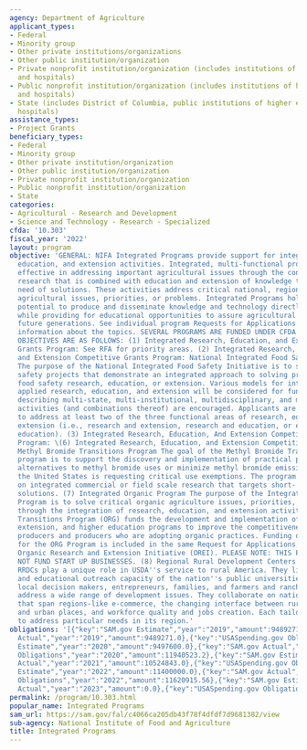 ```yaml
---
agency: Department of Agriculture
applicant_types:
- Federal
- Minority group
- Other private institutions/organizations
- Other public institution/organization
- Private nonprofit institution/organization (includes institutions of higher education
  and hospitals)
- Public nonprofit institution/organization (includes institutions of higher education
  and hospitals)
- State (includes District of Columbia, public institutions of higher education and
  hospitals)
assistance_types:
- Project Grants
beneficiary_types:
- Federal
- Minority group
- Other private institution/organization
- Other public institution/organization
- Private nonprofit institution/organization
- Public nonprofit institution/organization
- State
categories:
- Agricultural - Research and Development
- Science and Technology - Research - Specialized
cfda: '10.303'
fiscal_year: '2022'
layout: program
objective: 'GENERAL: NIFA Integrated Programs provide support for integrated research,
  education, and extension activities. Integrated, multi-functional projects are particularly
  effective in addressing important agricultural issues through the conduct of problem-focused
  research that is combined with education and extension of knowledge to those in
  need of solutions. These activities address critical national, regional, and multi-state
  agricultural issues, priorities, or problems. Integrated Programs hold the greatest
  potential to produce and disseminate knowledge and technology directly to end users
  while providing for educational opportunities to assure agricultural expertise in
  future generations. See individual program Requests for Applications for additional
  information about the topics. SEVERAL PROGRAMS ARE FUNDED UNDER CFDA 10.303. SPECIFIC
  OBJECTIVES ARE AS FOLLOWS: (1) Integrated Research, Education, and Extension Competitive
  Grants Program: See RFA for priority areas. (2) Integrated Research, Education,
  and Extension Competitive Grants Program: National Integrated Food Safety Initiative
  The purpose of the National Integrated Food Safety Initiative is to support food
  safety projects that demonstrate an integrated approach to solving problems in applied
  food safety research, education, or extension. Various models for integration of
  applied research, education, and extension will be considered for funding. Applications
  describing multi-state, multi-institutional, multidisciplinary, and multifunctional
  activities (and combinations thereof) are encouraged. Applicants are strongly encouraged
  to address at least two of the three functional areas of research, education, and
  extension (i.e., research and extension, research and education, or extension and
  education). (3) Integrated Research, Education, And Extension Competitive Grants
  Program: \(6) Integrated Research, Education, and Extension Competitive Grants Program:
  Methyl Bromide Transitions Program The goal of the Methyl Bromide Transitions (MBT)
  program is to support the discovery and implementation of practical pest management
  alternatives to methyl bromide uses or minimize methyl bromide emissions for which
  the United States is requesting critical use exemptions. The program is focused
  on integrated commercial or field scale research that targets short- to medium-term
  solutions. (7) Integrated Organic Program The purpose of the Integrated Organic
  Program is to solve critical organic agriculture issues, priorities, or problems
  through the integration of research, education, and extension activities. The Organic
  Transitions Program (ORG) funds the development and implementation of research,
  extension, and higher education programs to improve the competitiveness of organic
  producers and producers who are adopting organic practices. Funding opportunities
  for the ORG Program is included in the same Request for Applications (RFA) as the
  Organic Research and Extension Initiative (OREI). PLEASE NOTE: THIS PROGRAM DOES
  NOT FUND START UP BUSINESSES. (8) Regional Rural Development Centers (RRDCs): The
  RRDCs play a unique role in USDA''s service to rural America. They link the research
  and educational outreach capacity of the nation''s public universities with communities,
  local decision makers, entrepreneurs, families, and farmers and ranchers to help
  address a wide range of development issues. They collaborate on national issues
  that span regions-like e-commerce, the changing interface between rural, suburban,
  and urban places, and workforce quality and jobs creation. Each tailors programs
  to address particular needs in its region.'
obligations: '[{"key":"SAM.gov Estimate","year":"2019","amount":9489271.0},{"key":"SAM.gov
  Actual","year":"2019","amount":9489271.0},{"key":"USASpending.gov Obligations","year":"2019","amount":9095994.06},{"key":"SAM.gov
  Estimate","year":"2020","amount":9497600.0},{"key":"SAM.gov Actual","year":"2020","amount":9497600.0},{"key":"USASpending.gov
  Obligations","year":"2020","amount":11940523.2},{"key":"SAM.gov Estimate","year":"2021","amount":10524843.0},{"key":"SAM.gov
  Actual","year":"2021","amount":10524843.0},{"key":"USASpending.gov Obligations","year":"2021","amount":9971670.66},{"key":"SAM.gov
  Estimate","year":"2022","amount":11400000.0},{"key":"SAM.gov Actual","year":"2022","amount":11400000.0},{"key":"USASpending.gov
  Obligations","year":"2022","amount":11620915.56},{"key":"SAM.gov Estimate","year":"2023","amount":11672298.0},{"key":"SAM.gov
  Actual","year":"2023","amount":0.0},{"key":"USASpending.gov Obligations","year":"2023","amount":444428.78}]'
permalink: /program/10.303.html
popular_name: Integrated Programs
sam_url: https://sam.gov/fal/c4066ca205db43f78f4dfdf7d9681382/view
sub-agency: National Institute of Food and Agriculture
title: Integrated Programs
---
```

